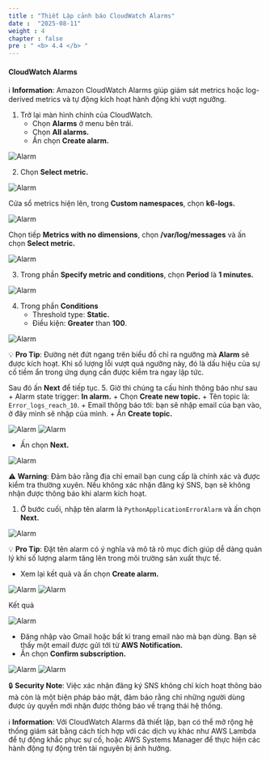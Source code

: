 ```yaml
---
title : "Thiết Lập cảnh báo CloudWatch Alarms"
date :  "2025-08-11" 
weight : 4
chapter : false
pre : " <b> 4.4 </b> "
---
```


#### CloudWatch Alarms
ℹ️ **Information**: Amazon CloudWatch Alarms giúp giám sát metrics hoặc log-derived metrics và tự động kích hoạt hành động khi vượt ngưỡng.

1. Trở lại màn hình chính của CloudWatch.
    + Chọn **Alarms** ở menu bên trái.
    + Chọn **All alarms.**
    + Ấn chọn **Create alarm.**

![Alarm](/Workshop-AWS/images/4.cloudwatch/alarm-001.png)

2. Chọn **Select metric.**

![Alarm](/Workshop-AWS/images/4.cloudwatch/alarm-002.png)

Cửa sổ metrics hiện lên, trong **Custom namespaces**, chọn **k6-logs.**

![Alarm](/Workshop-AWS/images/4.cloudwatch/alarm-003.png)

Chọn tiếp **Metrics with no dimensions**, chọn **/var/log/messages** và ấn chọn **Select metric.**

![Alarm](/Workshop-AWS/images/4.cloudwatch/alarm-004.png)

3. Trong phần **Specify metric and conditions**, chọn **Period** là **1 minutes.**

![Alarm](/Workshop-AWS/images/4.cloudwatch/alarm-005.png)

4. Trong phần **Conditions**
    + Threshold type: **Static.**
    + Điều kiện: **Greater** than **100**.
  
![Alarm](/Workshop-AWS/images/4.cloudwatch/alarm-006.png)

💡 **Pro Tip**: Đường nét đứt ngang trên biểu đồ chỉ ra ngưỡng mà **Alarm** sẽ được kích hoạt. Khi số lượng lỗi vượt quá ngưỡng này, đó là dấu hiệu của sự cố tiềm ẩn trong ứng dụng cần được kiểm tra ngay lập tức.

Sau đó ấn **Next** để tiếp tục.
5. Giờ thì chúng ta cấu hình thông báo như sau
    + Alarm state trigger: **In alarm.**
    + Chọn **Create new topic.**
    + Tên topic là: `Error_logs_reach_10`.
    + Email thông báo tới: bạn sẽ nhập email của bạn vào, ở đây mình sẽ nhập của mình.
    + Ấn **Create topic.**
  
![Alarm](/Workshop-AWS/images/4.cloudwatch/alarm-007.png)
![Alarm](/Workshop-AWS/images/4.cloudwatch/alarm-008.png)

  + Ấn chọn **Next.**

![Alarm](/Workshop-AWS/images/4.cloudwatch/alarm-008.png)

⚠️ **Warning**: Đảm bảo rằng địa chỉ email bạn cung cấp là chính xác và được kiểm tra thường xuyên. Nếu không xác nhận đăng ký SNS, bạn sẽ không nhận được thông báo khi alarm kích hoạt.

1. Ở bước cuối, nhập tên alarm là `PythonApplicationErrorAlarm` và ấn chọn **Next.**

![Alarm](/Workshop-AWS/images/4.cloudwatch/alarm-009.png)

💡 **Pro Tip**: Đặt tên alarm có ý nghĩa và mô tả rõ mục đích giúp dễ dàng quản lý khi số lượng alarm tăng lên trong môi trường sản xuất thực tế.

  + Xem lại kết quả và ấn chọn **Create alarm.**
  
![Alarm](/Workshop-AWS/images/4.cloudwatch/alarm-010.png)
![Alarm](/Workshop-AWS/images/4.cloudwatch/alarm-011.png)

Kết quả

![Alarm](/Workshop-AWS/images/4.cloudwatch/alarm-012.png)

  + Đăng nhập vào Gmail hoặc bất kì trang email nào mà bạn dùng. Bạn sẽ thấy một email được gửi tới từ **AWS Notification.**
  + Ấn chọn **Confirm subscription.**
    
![Alarm](/Workshop-AWS/images/4.cloudwatch/alarm-013.png)
![Alarm](/Workshop-AWS/images/4.cloudwatch/alarm-014.png)

🔒 **Security Note**: Việc xác nhận đăng ký SNS không chỉ kích hoạt thông báo mà còn là một biện pháp bảo mật, đảm bảo rằng chỉ những người dùng được ủy quyền mới nhận được thông báo về trạng thái hệ thống.

ℹ️ **Information**: Với CloudWatch Alarms đã thiết lập, bạn có thể mở rộng hệ thống giám sát bằng cách tích hợp với các dịch vụ khác như AWS Lambda để tự động khắc phục sự cố, hoặc AWS Systems Manager để thực hiện các hành động tự động trên tài nguyên bị ảnh hưởng.

